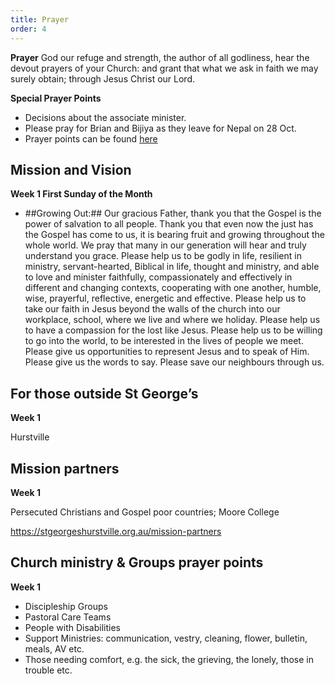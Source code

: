 ```yaml
---
title: Prayer
order: 4
---
```

**Prayer**
God our refuge and strength, the author of all godliness, hear the devout prayers of your Church: and grant that what we ask in faith we may surely obtain; through Jesus Christ our Lord.

**Special Prayer Points**
- Decisions about the associate minister.
- Please pray for Brian and Bijiya as they leave for Nepal on 28 Oct.  
- Prayer points can be found [here](https://stgeorgeshurstville.org.au/prayer)

## Mission and Vision 

**Week 1 First Sunday of the Month**
- ##Growing Out:## Our gracious Father, thank you that the Gospel is the power of salvation to all people. Thank you that even now the just has the Gospel has come to us, it is bearing fruit and growing throughout the whole world. We pray that many in our generation will hear and truly understand you grace. Please help us to be godly in life, resilient in ministry, servant-hearted, Biblical in life, thought and ministry, and able to love and minister faithfully, compassionately and effectively in different and changing contexts, cooperating with one another, humble, wise, prayerful, reflective, energetic and effective. Please help us to take our faith in Jesus beyond the walls of the church into our workplace, school, where we live and where we holiday. Please help us to have a compassion for the lost like Jesus. Please help us to be willing to go into the world, to be interested in the lives of people we meet. Please give us opportunities to represent Jesus and to speak of Him. Please give us the words to say. Please save our neighbours through us.

## For those outside St George’s 

**Week 1**


Hurstville 

## Mission partners

**Week 1** 


Persecuted Christians and Gospel poor countries; Moore College 

https://stgeorgeshurstville.org.au/mission-partners

## Church ministry & Groups prayer points

**Week 1**
- Discipleship Groups
- Pastoral Care Teams
- People with Disabilities
- Support Ministries: communication, vestry, cleaning, flower, bulletin, meals, AV etc. 
- Those needing comfort, e.g. the sick, the grieving, the lonely, those in trouble etc. 







